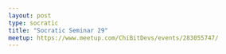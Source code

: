 ```yaml
---
layout: post
type: socratic
title: "Socratic Seminar 29"
meetup: https://www.meetup.com/ChiBitDevs/events/283055747/
---
```

